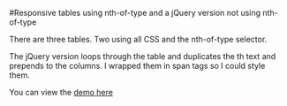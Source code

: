 #Responsive tables using nth-of-type and a jQuery version not using nth-of-type

There are three tables. Two using all CSS and the nth-of-type selector.

The jQuery version loops through the table and duplicates the th text and prepends to the columns. I wrapped them in span tags so I could style them.

You can view the [demo here](http://green-plastic.github.com/Responsive-Tables-using-nth-of-type/)